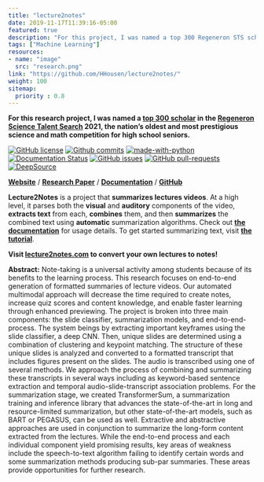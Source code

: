 ```yaml
---
title: "lecture2notes"
date: 2019-11-17T11:39:16-05:00
featured: true
description: "For this project, I was named a top 300 Regeneron STS scholar. Lecture2notes is a state-of-the-art system to summarize classroom lectures using machine learning."
tags: ["Machine Learning"]
resources:
- name: "image"
  src: "research.png"
link: "https://github.com/HHousen/lecture2notes/"
weight: 100
sitemap:
  priority : 0.8
---
```


**For this research project, I was named a [top 300 scholar](https://www.societyforscience.org/regeneron-sts/2021-scholars/) in the [Regeneron Science Talent Search](https://www.societyforscience.org/regeneron-sts/) 2021, the nation’s oldest and most prestigious science and math competition for high school seniors.**

[![GitHub license](https://img.shields.io/github/license/HHousen/lecture2notes.svg)](https://github.com/HHousen/lecture2notes/blob/master/LICENSE) [![Github commits](https://img.shields.io/github/last-commit/HHousen/lecture2notes.svg)](https://github.com/HHousen/lecture2notes/commits/master) [![made-with-python](https://img.shields.io/badge/Made%20with-Python-1f425f.svg)](https://www.python.org/) [![Documentation Status](https://readthedocs.org/projects/lecture2notes/badge/?version=latest)](https://lecture2notes.readthedocs.io/en/latest/?badge=latest) [![GitHub issues](https://img.shields.io/github/issues/HHousen/lecture2notes.svg)](https://GitHub.com/HHousen/lecture2notes/issues/) [![GitHub pull-requests](https://img.shields.io/github/issues-pr/HHousen/lecture2notes.svg)](https://GitHub.com/HHousen/lecture2notes/pull/) [![DeepSource](https://static.deepsource.io/deepsource-badge-light-mini.svg)](https://deepsource.io/gh/HHousen/lecture2notes/?ref=repository-badge)

**[Website](https://lecture2notes.com/)** / **[Research Paper](/media/lecture2notes-paper-v1.pdf)** / **[Documentation](https://lecture2notes.readthedocs.io/en/latest)** / **[GitHub](https://github.com/HHousen/lecture2notes/)**

**Lecture2Notes** is a project that **summarizes lectures videos**. At a high level, it parses both the **visual** and **auditory** components of the video, **extracts text** from each, **combines** them, and then **summarizes** the combined text using **automatic** summarization algorithms. Check out **[the documentation](https://lecture2notes.readthedocs.io/en/latest)** for usage details. To get started summarizing text, visit **[the tutorial](https://lecture2notes.readthedocs.io/en/latest/getting-started/tutorial.html)**.

**Visit [lecture2notes.com](https://lecture2notes.com/) to convert your own lectures to notes!**

**Abstract:** Note-taking is a universal activity among students because of its benefits to the learning process. This research focuses on end-to-end generation of formatted summaries of lecture videos. Our automated multimodal approach will decrease the time required to create notes, increase quiz scores and content knowledge, and enable faster learning through enhanced previewing. The project is broken into three main components: the slide classifier, summarization models, and end-to-end-process. The system beings by extracting important keyframes using the slide classifier, a deep CNN. Then, unique slides are determined using a combination of clustering and keypoint matching. The structure of these unique slides is analyzed and converted to a formatted transcript that includes figures present on the slides. The audio is transcribed using one of several methods. We approach the process of combining and summarizing these transcripts in several ways including as keyword-based sentence extraction and temporal audio-slide-transcript association problems. For the summarization stage, we created TransformerSum, a summarization training and inference library that advances the state-of-the-art in long and resource-limited summarization, but other state-of-the-art models, such as BART or PEGASUS, can be used as well. Extractive and abstractive approaches are used in conjunction to summarize the long-form content extracted from the lectures. While the end-to-end process and each individual component yield promising results, key areas of weakness include the speech-to-text algorithm failing to identify certain words and some summarization methods producing sub-par summaries. These areas provide opportunities for further research.
